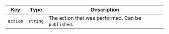 | Key      | Type     | Description                                        |
| -------- | -------- | -------------------------------------------------- |
| `action` | `string` | The action that was performed. Can be `published`. |
